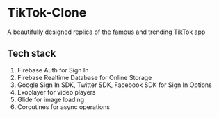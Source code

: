 # TikTok-Clone
A beautifully designed replica of the famous and trending TikTok app

## Tech stack
1. Firebase Auth for Sign In
2. Firebase Realtime Database for Online Storage
3. Google Sign In SDK, Twitter SDK, Facebook SDK for Sign In Options
4. Exoplayer for video players
5. Glide for image loading
6. Coroutines for async operations
